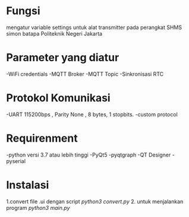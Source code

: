 <h1>Fungsi</h1>
mengatur variable settings untuk alat transmitter pada perangkat SHMS simon batapa Politeknik Negeri Jakarta
<h1>Parameter yang diatur</h1>
-WiFi credentials
-MQTT Broker
-MQTT Topic
-Sinkronisasi RTC
<h1>Protokol Komunikasi</h1>
-UART 115200bps , Parity None , 8 bytes, 1 stopbits.
-custom protocol
<h1>Requirenment</h1>
-python versi 3.7 atau lebih tinggi
-PyQt5
-pyqtgraph
-QT Designer
-pyserial

<h1>Instalasi</h1>
1.convert file .ui dengan script <i>python3 convert.py</i>
2. untuk menjalankan program <i>python3 main.py</i>
